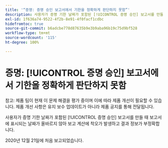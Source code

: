 ```yaml
---
title: '“증명: 증명 승인 보고서에서 기한을 정확하게 판단하지 못함”'
description: 사용자가 증명 기한 날짜가 포함된 [!UICONTROL 증명 승인] 보고서를 만들 때 보고서에 표시되는 날짜가 올바르지 않아 보고 계산에 착오가 발생하고 결과 정보가 부정확합니다.
exl-id: 1f636a74-9522-4f2b-8e91-4f0facf1cdbc
hidefromtoc: true
source-git-commit: b6adcbe778d87635b9e3b9aba96b19c75d9bf528
workflow-type: tm+mt
source-wordcount: '115'
ht-degree: 100%

---
```


# 증명: [!UICONTROL 증명 승인] 보고서에서 기한을 정확하게 판단하지 못함

<!--Converted to story-->

참고: 제품 팀이 현재 이 문제 해결을 평가 중이며 이에 따라 제품 개선이 필요할 수 있습니다. 제품 개선 사항은 유지 보수 업데이트가 아니라 제품 공지를 통해 전달됩니다.

사용자가 증명 기한 날짜가 포함된 [!UICONTROL 증명 승인] 보고서를 만들 때 보고서에 표시되는 날짜가 올바르지 않아 보고 계산에 착오가 발생하고 결과 정보가 부정확합니다.

2020년 12월 21일에 처음 보고되었습니다.
